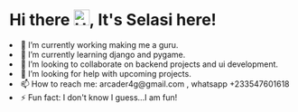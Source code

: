 # Hi there <img src="https://user-images.githubusercontent.com/1303154/88677602-1635ba80-d120-11ea-84d8-d263ba5fc3c0.gif" width="28px" alt="Hello gif">,  It's Selasi here!

<li>
 🔭 I’m currently working making me a guru.
<li>
 🌱 I’m currently learning django and pygame.
<li>
 👯 I’m looking to collaborate on backend projects and ui development.
<li>
 🤔 I’m looking for help with upcoming projects.
<li>
 📫 How to reach me: <a>arcader4g@gmail.com</a> , whatsapp +233547601618
<li>
 ⚡ Fun fact: I don't know I guess...I am fun!
</li>
